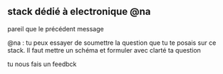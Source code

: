 ## stack dédié à electronique @na



pareil que le précédent message  
  
@na : tu peux essayer de soumettre la question que tu te posais sur ce stack.
Il faut mettre un schéma et formuler avec clarté ta question  
  
tu nous fais un feedbck



